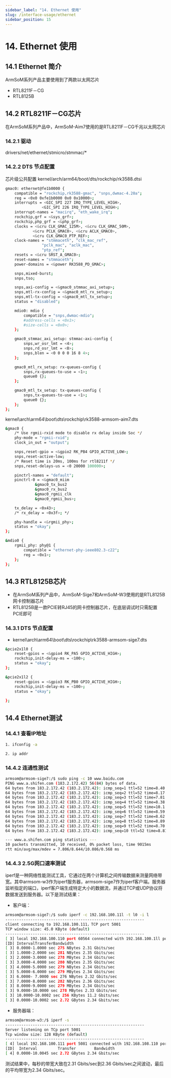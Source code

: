 ```yaml
---
sidebar_label: "14. Ethernet 使用"
slug: /interface-usage/ethernet
sidebar_position: 15
---
```


# 14. Ethernet 使用

## 14.1 Ethernet 简介
ArmSoM系列产品主要使用到了两款以太网芯片
- RTL8211F－CG
- RTL8125B

## 14.2 RTL8211F－CG芯片
在ArmSoM系列产品中，ArmSoM-Aim7使用的是RTL8211F－CG千兆以太网芯片

### 14.2.1 驱动

drivers/net/ethernet/stmicro/stmmac/*

### 14.2.2 DTS 节点配置

芯片级公共配置  kernel/arch/arm64/boot/dts/rockchip/rk3588.dtsi

```bash
gmac0: ethernet@fe1b0000 {
	compatible = "rockchip,rk3588-gmac", "snps,dwmac-4.20a";
	reg = <0x0 0xfe1b0000 0x0 0x10000>;
	interrupts = <GIC_SPI 227 IRQ_TYPE_LEVEL_HIGH>,
				<GIC_SPI 226 IRQ_TYPE_LEVEL_HIGH>;
	interrupt-names = "macirq", "eth_wake_irq";
	rockchip,grf = <&sys_grf>;
	rockchip,php_grf = <&php_grf>;
	clocks = <&cru CLK_GMAC_125M>, <&cru CLK_GMAC_50M>,
			<&cru PCLK_GMAC0>, <&cru ACLK_GMAC0>,
			<&cru CLK_GMAC0_PTP_REF>;
	clock-names = "stmmaceth", "clk_mac_ref",
				"pclk_mac", "aclk_mac",
				"ptp_ref";
	resets = <&cru SRST_A_GMAC0>;
	reset-names = "stmmaceth";
	power-domains = <&power RK3588_PD_GMAC>;

	snps,mixed-burst;
	snps,tso;

	snps,axi-config = <&gmac0_stmmac_axi_setup>;
	snps,mtl-rx-config = <&gmac0_mtl_rx_setup>;
	snps,mtl-tx-config = <&gmac0_mtl_tx_setup>;
	status = "disabled";

	mdio0: mdio {
		compatible = "snps,dwmac-mdio";
		#address-cells = <0x1>;
		#size-cells = <0x0>;
	};

	gmac0_stmmac_axi_setup: stmmac-axi-config {
		snps,wr_osr_lmt = <4>;
		snps,rd_osr_lmt = <8>;
		snps,blen = <0 0 0 0 16 8 4>;
	};

	gmac0_mtl_rx_setup: rx-queues-config {
		snps,rx-queues-to-use = <1>;
		queue0 {};
	};

	gmac0_mtl_tx_setup: tx-queues-config {
		snps,tx-queues-to-use = <1>;
		queue0 {};
	};
};
```

kernel\arch\arm64\boot\dts\rockchip\rk3588-armsom-aim7.dts

```bash
&gmac0 {
	/* Use rgmii-rxid mode to disable rx delay inside Soc */
	phy-mode = "rgmii-rxid";
	clock_in_out = "output";

	snps,reset-gpio = <&gpio2 RK_PB4 GPIO_ACTIVE_LOW>;
	snps,reset-active-low;
	/* Reset time is 20ms, 100ms for rtl8211f */
	snps,reset-delays-us = <0 20000 100000>;

	pinctrl-names = "default";
	pinctrl-0 = <&gmac0_miim
		     &gmac0_tx_bus2
		     &gmac0_rx_bus2
		     &gmac0_rgmii_clk
		     &gmac0_rgmii_bus>;

	tx_delay = <0x43>;
	/* rx_delay = <0x3f>; */

	phy-handle = <&rgmii_phy>;
	status = "okay";
};

&mdio0 {
	rgmii_phy: phy@1 {
		compatible = "ethernet-phy-ieee802.3-c22";
		reg = <0x1>;
	};
};
```
## 14.3 RTL8125B芯片
- 在ArmSoM系列产品中，ArmSoM-Sige7和ArmSoM-W3使用的是RTL8125B网卡控制器芯片
- RTL8125B是一款PCIE转RJ45的网卡控制器芯片，在底层调试时只需配置PCIE即可
  
### 14.3.1 DTS 节点配置

- kernel\arch\arm64\boot\dts\rockchip\rk3588-armsom-sige7.dts
	
```bash
&pcie2x1l0 {
	reset-gpios = <&gpio4 RK_PA5 GPIO_ACTIVE_HIGH>;
	rockchip,init-delay-ms = <100>;
	status = "okay";
};

&pcie2x1l2 {
	reset-gpios = <&gpio3 RK_PB0 GPIO_ACTIVE_HIGH>;
	rockchip,init-delay-ms = <100>;
	status = "okay";
	
};
```

## 14.4 Ethernet测试
### 14.4.1 查看IP地址

```bash
1. ifconfig -a
```

```bash
2. ip addr
```

### 14.4.2 连通性测试

```bash
armsom@armsom-sige7:/$ sudo ping -c 10 www.baidu.com
PING www.a.shifen.com (183.2.172.42) 56(84) bytes of data.
64 bytes from 183.2.172.42 (183.2.172.42): icmp_seq=1 ttl=52 time=8.40 ms
64 bytes from 183.2.172.42 (183.2.172.42): icmp_seq=2 ttl=52 time=8.17 ms
64 bytes from 183.2.172.42 (183.2.172.42): icmp_seq=3 ttl=52 time=7.81 ms
64 bytes from 183.2.172.42 (183.2.172.42): icmp_seq=4 ttl=52 time=8.38 ms
64 bytes from 183.2.172.42 (183.2.172.42): icmp_seq=5 ttl=52 time=10.1 ms
64 bytes from 183.2.172.42 (183.2.172.42): icmp_seq=6 ttl=52 time=8.59 ms
64 bytes from 183.2.172.42 (183.2.172.42): icmp_seq=7 ttl=52 time=8.62 ms
64 bytes from 183.2.172.42 (183.2.172.42): icmp_seq=8 ttl=52 time=8.89 ms
64 bytes from 183.2.172.42 (183.2.172.42): icmp_seq=9 ttl=52 time=8.70 ms
64 bytes from 183.2.172.42 (183.2.172.42): icmp_seq=10 ttl=52 time=8.81 ms

--- www.a.shifen.com ping statistics ---
10 packets transmitted, 10 received, 0% packet loss, time 9015ms
rtt min/avg/max/mdev = 7.806/8.644/10.086/0.568 ms
```
### 14.4.3 2.5G网口速率测试
iperf是一种网络性能测试工具，它通过在两个计算机之间传输数据来测量网络带宽。其中armsom-w3作为iperf服务器，armsom-sige7作为iperf客户端。服务器监听指定的端口，iperf客户端生成特定大小的数据流，并通过TCP或UDP协议将数据发送到服务器。以下是测试结果：

- 客户端：

```bash
armsom@armsom-sige7:/$ sudo iperf -c 192.168.100.11l -t l0 -i l
-------------------------------------------------------------
client connecting to 192.168.100.111，TCP port 5001
TCP window size: 45.0 KByte (default)
-------------------------------------------------------------
[ 3] local 192.168.100.110 port 60564 connected with 192.168.100.1ll port 5001
[ID] IntervalTransferBandwidth
[ 3] 0.0000-1.0000 sec 275 NBytes 2.31 Gbits/sec
[ 3] 1.0000-2.0000 sec 281 NBytes 2.35 Gbits/sec
[ 3] 2.0000-3.0000 sec 278 MBytes 2.34 Gbits/sec
[ 3] 3.0000-4.0000 sec 280 NBytes 2.35 Gbits/sec
[ 3] 4.0000-5.0000 sec 279 NBytes 2.34 Gbits/sec
[ 3] 5.0000-6.0000 sec 279 MBytes 2.34 Gbits/sec
[ 3] 6.0000- 7.0000 sec 276 NBytes 2.32 Gbits/sec
[ 3] 7.0000-8.0000 sec 282 NBytes 2.36 Gbits/sec
[ 3] 8.0000-9.0000 sec 279 MBytes 2.34 Gbits/sec
[ 3] 9.0000-10.0000 sec 278 MBytes 2.33 Gbits/sec
[ 3] 10.0000-10.0002 sec 256 KBytes 11.2 Gbits/sec
[ 3] 0.0000-10.0002 sec 2.72 GBytes 2.34 Gbits/sec
```
- 服务器端：

```bash
armsom@armsom-w3:/$ iperf -s
-------------------------------------------------------------
Server listening on TCp port 5001
Tcp window size: 128 KByte (default)
-------------------------------------------------------------
[ 4] local 192.168.100.111 port 5081 connected with 192.168.108.110 port 68564
[ID]  Interval         Transfer        Bandwidth 
[ 4] 0.0000-10.0045 sec 2.72 GBytes 2.34 Gbits/sec
```
测试结果中，每秒的带宽大致在2.31 Gbits/sec到2.36 Gbits/sec之间波动，最后的平均带宽为2.34 Gbits/sec。
